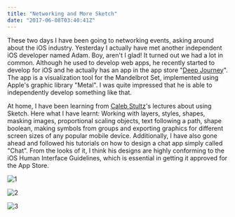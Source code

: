 ```yaml
---
title: "Networking and More Sketch"
date: "2017-06-08T03:40:41Z"
---
```


These two days I have been going to networking events, asking around about the iOS industry. Yesterday I actually have met another independent iOS developer named Adam. Boy, aren't I glad! It turned out we had a lot in common. Although he used to develop web apps, he recently started to develop for iOS and he actually has an app in the app store "[Deep Journey](https://www.mitochrome.com/deep-journey/)". The app is a visualization tool for the Mandelbrot Set, implemented using Apple's graphic library "Metal". I was quite impressed that he is able to independently develop something like that.

At home, I have been learning from [Caleb Stultz](https://twitter.com/gurucaleb?lang=en)'s lectures about using Sketch. Here what I have learnt: Working with layers, styles, shapes, masking images, proportional scaling objects, text following a path, shape boolean, making symbols from groups and exporting graphics for different screen sizes of any popular mobile device. Additionally, I have also gone ahead and followed his tutorials on how to design a chat app simply called "Chat". From the looks of it, I think his designs are highly conforming to the iOS Human Interface Guidelines, which is essential in getting it approved for the App Store.

![1](https://res.cloudinary.com/solid-apps-inc/image/upload/v1650751739/SolidAppsAsset/2017/2017-06-08_img01_log-in-screen_gpg9zu.png)

![2](https://res.cloudinary.com/solid-apps-inc/image/upload/v1650751739/SolidAppsAsset/2017/2017-06-08_img02_messages-ui_s2w5fb.png)

![3](https://res.cloudinary.com/solid-apps-inc/image/upload/v1650751739/SolidAppsAsset/2017/2017-06-08_img03_new-message-ui_vdu2v5.png)
